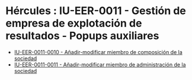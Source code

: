 # Hércules : IU\-EER\-0011 \- Gestión de empresa de explotación de resultados \- Popups auxiliares



* [IU\-EER\-0011\-0010 \- Añadir\-modificar miembro de composición de la sociedad](/hercules/sgi-sistema-de-gestion-de-investigacion/requisitos-y-analisis-funcional/analisis-funcional-sgi-hercules/eer-modulo-de-empresas-de-explotacion-de-resultados-ebts-eicnts-spin-offs/eer-interfaz-de-usuario/iu-eer-0010-gestion-de-empresa-de-explotacion-de-resultados/iu-eer-0011-gestion-de-empresa-de-explotacion-de-resultados-popups-auxiliares/iu-eer-0011-0010-anadir-modificar-miembro-de-composicion-de-la-sociedad.md "/hercules/sgi-sistema-de-gestion-de-investigacion/requisitos-y-analisis-funcional/analisis-funcional-sgi-hercules/eer-modulo-de-empresas-de-explotacion-de-resultados-ebts-eicnts-spin-offs/eer-interfaz-de-usuario/iu-eer-0010-gestion-de-empresa-de-explotacion-de-resultados/iu-eer-0011-gestion-de-empresa-de-explotacion-de-resultados-popups-auxiliares/iu-eer-0011-0010-anadir-modificar-miembro-de-composicion-de-la-sociedad.md")
* [IU\-EER\-0011\-0011 \- Añadir\-modificar miembro de administración de la sociedad](/hercules/sgi-sistema-de-gestion-de-investigacion/requisitos-y-analisis-funcional/analisis-funcional-sgi-hercules/eer-modulo-de-empresas-de-explotacion-de-resultados-ebts-eicnts-spin-offs/eer-interfaz-de-usuario/iu-eer-0010-gestion-de-empresa-de-explotacion-de-resultados/iu-eer-0011-gestion-de-empresa-de-explotacion-de-resultados-popups-auxiliares/iu-eer-0011-0011-anadir-modificar-miembro-de-administracion-de-la-sociedad.md "/hercules/sgi-sistema-de-gestion-de-investigacion/requisitos-y-analisis-funcional/analisis-funcional-sgi-hercules/eer-modulo-de-empresas-de-explotacion-de-resultados-ebts-eicnts-spin-offs/eer-interfaz-de-usuario/iu-eer-0010-gestion-de-empresa-de-explotacion-de-resultados/iu-eer-0011-gestion-de-empresa-de-explotacion-de-resultados-popups-auxiliares/iu-eer-0011-0011-anadir-modificar-miembro-de-administracion-de-la-sociedad.md")




